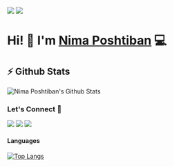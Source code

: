 [![](https://komarev.com/ghpvc/?username=nimaposhtiban&color=blue&label=Profile%20Views)](https://github.com/nimaposhtiban/markoDenic)
[![](https://img.shields.io/github/followers/nimaposhtiban?label=GitHub%20Followers)](https://github.com/nimaposhtiban)

# Hi! 👋 I'm [Nima Poshtiban](https://nimaposhtiban.vercel.app//) 💻

## ⚡ Github Stats

![Nima Poshtiban's Github Stats](https://github-readme-stats.vercel.app/api?username=nimaposhtiban&show_icons=true&theme=vue-dark) 



### Let's Connect 🔗

[![](https://img.shields.io/badge/linkedin-%230077B5.svg?&style=for-the-badge&logo=linkedin&logoColor=white0e76a8)](https://www.linkedin.com/in/nima-poshtiban-695a281b2/)
[![](https://img.shields.io/badge/twitter-%230077B5.svg?&style=for-the-badge&logo=twitter&logoColor=white&color=00acee)](https://twitter.com/jesuisnima) 
[![](https://img.shields.io/badge/instagram-%230077B5.svg?&style=for-the-badge&logo=instagram&logoColor=F3C25D&color=AE348F)](https://www.instagram.com/nimaposhtiban79/)

#### Languages

[![Top Langs](https://github-readme-stats.vercel.app/api/top-langs/?username=nimaposhtiban&layout=compact&hide=,scss,css,html&langs_count=10&theme=vue-dark)](https://github.com/nimaposhtiban/github-readme-stats)


